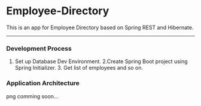 # Employee-Directory
This is an app for Employee Directory based on Spring REST and Hibernate.

---

### Development Process 
1. Set up Database Dev Environment. 2.Create Spring Boot project using Spring Initializer. 3. Get list of employees and so on.

### Application Architecture

png comming soon...


